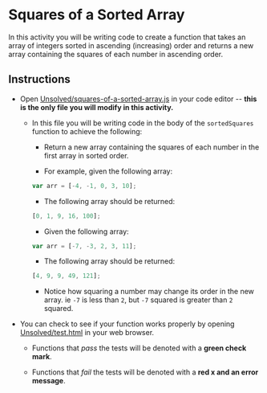 # Squares of a Sorted Array

In this activity you will be writing code to create a function that takes an array of integers sorted in ascending (increasing) order and returns a new array containing the squares of each number in ascending order.

## Instructions

- Open [Unsolved/squares-of-a-sorted-array.js](Unsolved/squares-of-a-sorted-array.js) in your code editor -- **this is the only file you will modify in this activity.**

  - In this file you will be writing code in the body of the `sortedSquares` function to achieve the following:

    - Return a new array containing the squares of each number in the first array in sorted order.

    - For example, given the following array:

    ```js
    var arr = [-4, -1, 0, 3, 10];
    ```

    - The following array should be returned:

    ```js
    [0, 1, 9, 16, 100];
    ```

    - Given the following array:

    ```js
    var arr = [-7, -3, 2, 3, 11];
    ```

    - The following array should be returned:

    ```js
    [4, 9, 9, 49, 121];
    ```

    - Notice how squaring a number may change its order in the new array. ie `-7` is less than `2`, but `-7` squared is greater than `2` squared.

- You can check to see if your function works properly by opening [Unsolved/test.html](Unsolved/test.html) in your web browser.

  - Functions that _pass_ the tests will be denoted with a **green check mark**.

  - Functions that _fail_ the tests will be denoted with a **red x and an error message**.
